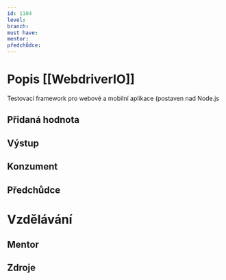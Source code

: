 ```yaml
---
id: 1104
level: 
branch: 
must have: 
mentor: 
předchůdce: 
---
```



# Popis [[WebdriverIO]]
Testovací framework pro webové a mobilní aplikace (postaven nad Node.js

## Přidaná hodnota


## Výstup


## Konzument


## Předchůdce


# Vzdělávání


## Mentor


## Zdroje